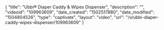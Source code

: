 {
    "title": "Ubbi&reg; Diaper Caddy &amp; Wipes Dispenser",
    "description": "",
    "videoid": "109963609",
    "date_created": "1502517880",
    "date_modified": "1504804526",
    "type": "captivate",
    "layout": "video",
    "url": "\/v\/ubbi-diaper-caddy-wipes-dispenser\/109963609"
}